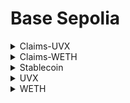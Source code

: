 # Base Sepolia

<details>

<summary>Claims-UVX</summary>

[<mark style="color:purple;">**address**</mark>](https://sepolia.basescan.org/address/0x537cE8e9F4Cce5a1D8033B63f274187157a966b3)

```
0x537cE8e9F4Cce5a1D8033B63f274187157a966b3
```

<mark style="color:purple;">**deployment**</mark>

```
npx hardhat ignition deploy ./ignition/modules/Claims.ts --network base-sepolia
```

<mark style="color:purple;">**arguments**</mark>

```
["0xEFb36B2D443C5A6Ff4127cDa30944A12B421b9C2", "0x484C32b1288A88A48F8e7D20173a1048589Df182"]
```

<mark style="color:purple;">**verification**</mark>

```
npx hardhat verify --network base-sepolia 0x537cE8e9F4Cce5a1D8033B63f274187157a966b3 "0xEFb36B2D443C5A6Ff4127cDa30944A12B421b9C2" "0x484C32b1288A88A48F8e7D20173a1048589Df182"
```

[<mark style="color:purple;">**version**</mark>](https://github.com/uvio-network/contracts/blob/v0.4.0/contracts/Claims.sol)

```
v0.4.0
```

</details>

<details>

<summary>Claims-WETH</summary>

[<mark style="color:purple;">**address**</mark>](https://sepolia.basescan.org/address/0x057a91c0010f35F3aC937a5a47a2869d477D1937)

```
0x057a91c0010f35F3aC937a5a47a2869d477D1937
```

<mark style="color:purple;">**deployment**</mark>

```
npx hardhat ignition deploy ./ignition/modules/Claims.ts --network base-sepolia
```

<mark style="color:purple;">**arguments**</mark>

```
["0xEFb36B2D443C5A6Ff4127cDa30944A12B421b9C2", "0x4200000000000000000000000000000000000006"]
```

<mark style="color:purple;">**verification**</mark>

```
npx hardhat verify --network base-sepolia 0x057a91c0010f35F3aC937a5a47a2869d477D1937 "0xEFb36B2D443C5A6Ff4127cDa30944A12B421b9C2" "0x4200000000000000000000000000000000000006"
```

[<mark style="color:purple;">**version**</mark>](https://github.com/uvio-network/contracts/blob/v0.4.0/contracts/Claims.sol)

```
v0.4.0
```

</details>

<details>

<summary>Stablecoin</summary>

[<mark style="color:purple;">**address**</mark>](https://sepolia.basescan.org/address/0x7fc9a5730381ddf44c7d762d82a4aabc90fae786)

```
0x7FC9a5730381DdF44C7D762d82A4aabC90fAE786
```

<mark style="color:purple;">**command**</mark>

```
npx hardhat ignition deploy ./ignition/modules/Stablecoin.ts --network base-sepolia
```

<mark style="color:purple;">**arguments**</mark>

```
[6]
```

<mark style="color:purple;">**verification**</mark>

<pre><code><strong>npx hardhat verify --network base-sepolia 0x7FC9a5730381DdF44C7D762d82A4aabC90fAE786 "6"
</strong></code></pre>

</details>

<details>

<summary>UVX</summary>

[<mark style="color:purple;">**address**</mark>](https://sepolia.basescan.org/address/0x484C32b1288A88A48F8e7D20173a1048589Df182)

```
0x484C32b1288A88A48F8e7D20173a1048589Df182
```

<mark style="color:purple;">**command**</mark>

```
npx hardhat ignition deploy ./ignition/modules/UVX.ts --network base-sepolia
```

<mark style="color:purple;">**arguments**</mark>

```
["0xEFb36B2D443C5A6Ff4127cDa30944A12B421b9C2", "0x7FC9a5730381DdF44C7D762d82A4aabC90fAE786"]
```

<mark style="color:purple;">**verification**</mark>

```
npx hardhat verify --network base-sepolia 0x484C32b1288A88A48F8e7D20173a1048589Df182 "0xEFb36B2D443C5A6Ff4127cDa30944A12B421b9C2" "0x7FC9a5730381DdF44C7D762d82A4aabC90fAE786"
```

[<mark style="color:purple;">**version**</mark>](https://github.com/uvio-network/contracts/blob/v0.4.0/contracts/UVX.sol)

```
v0.4.0
```

</details>

<details>

<summary>WETH</summary>

[<mark style="color:purple;">**address**</mark>](https://sepolia.basescan.org/address/0x4200000000000000000000000000000000000006)

```
0x4200000000000000000000000000000000000006
```

</details>

